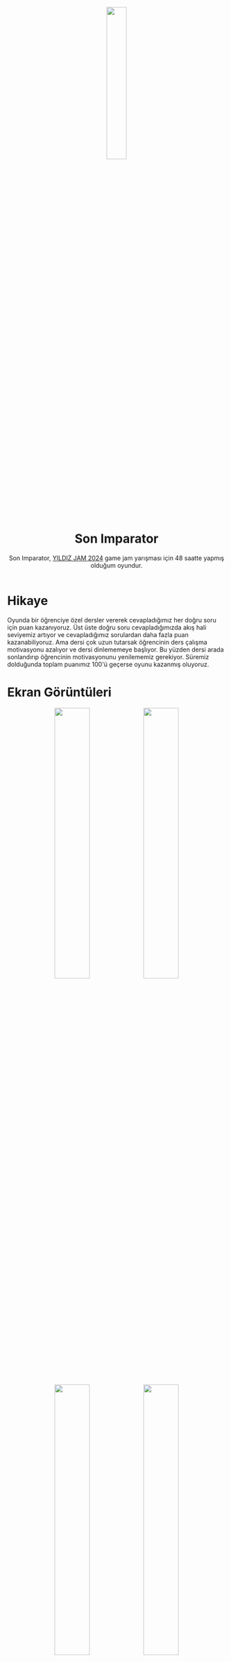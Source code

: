 <p align="center">
  <img width="30%" src="https://github.com/enfyna/son-imparator/assets/91965312/e9828682-3fd6-43cb-9765-45af3175ea61" />
  <h1 align="center">Son Imparator</h1>
</p>


<p align="center">
  Son Imparator, <a href="https://itch.io/jam/yildizjam">YILDIZ JAM 2024</a> game jam yarışması için 48 saatte yapmış olduğum oyundur.
  <br>
  <br>
</p>

<h1>Hikaye</h1>
Oyunda bir öğrenciye özel dersler vererek cevapladığımız her doğru soru için puan kazanıyoruz. 
Üst üste doğru soru cevapladığımızda akış hali seviyemiz artıyor ve cevapladığımız sorulardan daha fazla puan kazanabiliyoruz.
Ama dersi çok uzun tutarsak öğrencinin ders çalışma motivasyonu azalıyor ve dersi dinlememeye başlıyor. Bu yüzden dersi arada 
sonlandırıp öğrencinin motivasyonunu yenilememiz gerekiyor. Süremiz dolduğunda toplam puanımız 100'ü geçerse oyunu kazanmış oluyoruz.

<h1>Ekran Görüntüleri</h1>
<p align="center">
  <img width="40%" src="https://github.com/enfyna/son-imparator/assets/91965312/430907d4-80cc-4da7-b33c-0c647a724ead" />
  <img width="40%" src="https://github.com/enfyna/son-imparator/assets/91965312/d30fc18d-edfa-416c-8224-fb1995da4512" />
  <img width="40%" src="https://github.com/enfyna/son-imparator/assets/91965312/0fb115c8-a069-41db-991f-21c624f9b300" />
  <img width="40%" src="https://github.com/enfyna/son-imparator/assets/91965312/5e575012-49cf-4712-a1cc-0c63350569d0" />
</p>


<hr>
<br>
<p align="center">
  <a href="https://itch.io/jam/atujam">
    <img width=20% src="https://github.com/enfyna/son-imparator/assets/91965312/41dcee6d-d311-4840-a8d2-49d3fb850804" />
  </a>
</p>
